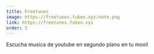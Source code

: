 ```yaml
---
title: Freetunes
image: https://freetunes.fuken.xyz/note.png
link: https://freetunes.fuken.xyz
order: 5
---
```


Escucha musica de youtube en segundo plano en tu movil
